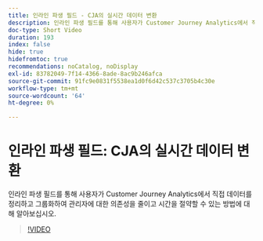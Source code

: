 ```yaml
---
title: 인라인 파생 필드 - CJA의 실시간 데이터 변환
description: 인라인 파생 필드를 통해 사용자가 Customer Journey Analytics에서 직접 데이터를 정리하고 그룹화하여 관리자에 대한 의존성을 줄이고 시간을 절약할 수 있는 방법에 대해 알아보십시오.
doc-type: Short Video
duration: 193
index: false
hide: true
hidefromtoc: true
recommendations: noCatalog, noDisplay
exl-id: 83782049-7f14-4366-8ade-8ac9b246afca
source-git-commit: 91fc9e0831f5538ea1d0f6d42c537c3705b4c30e
workflow-type: tm+mt
source-wordcount: '64'
ht-degree: 0%

---
```


# 인라인 파생 필드: CJA의 실시간 데이터 변환

인라인 파생 필드를 통해 사용자가 Customer Journey Analytics에서 직접 데이터를 정리하고 그룹화하여 관리자에 대한 의존성을 줄이고 시간을 절약할 수 있는 방법에 대해 알아보십시오.

<!-- 62_S102_3442449_192_inline-derived-fields-realtime-data-transformation-in-cja -->
>[!VIDEO](https://video.tv.adobe.com/v/3458362/?learn=on&enablevpops=true)
